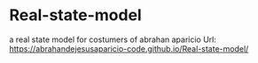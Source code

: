 # Real-state-model
a real state model for costumers of abrahan aparicio
Url: https://abrahandejesusaparicio-code.github.io/Real-state-model/
